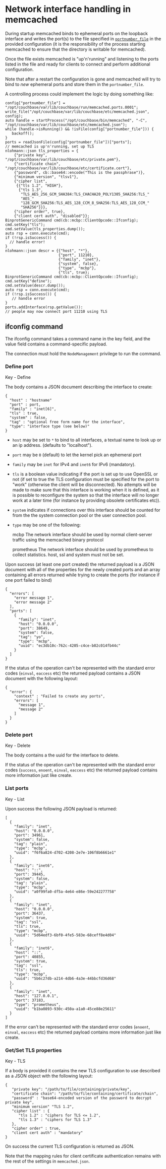 # Network interface handling in memcached

During startup memcached binds to ephemeral ports on the
loopback interface and writes the port(s) to the file specified in
[`portnumber_file`](PortumberFileFormat.md) in the provided configuration
(it is the responsibility of the process starting memcached to ensure that
the directory is writable for memcached).

Once the file exists memcached is "up'n'running" and listening
to the ports listed in the file and ready for clients to connect
and perform additional configuration.

Note that after a restart the configuration is gone and memcached
will try to bind to _new_ ephemeral ports and store them in the
`portnumber_file`.

A controlling process could implement the logic by doing something like:

    config["portnumber_file"] = "/opt/couchbase/var/lib/couchbase/run/memcached.ports.0001";
    write_file("/opt/couchbase/var/lib/couchbase/etc/memcached.json", config);
    auto handle = startProcess("/opt/couchbase/bin/memcached", "-C", "/opt/couchbase/var/lib/couchbase/etc/memcached.json");
    while (handle->isRunning() && !isFile(config["portnumber_file"])) {
       backoff();
    }
    ports = readJsonFile(config["portnumber_file"])["ports"];
    // memcached is up'n'running, set up TLS
    nlohmann::json tls_properties = {
        {"private key", "/opt/couchbase/var/lib/couchbase/etc/private.pem"},
        {"certificate chain", "/opt/couchbase/var/lib/couchbase/etc/certificate.cert"},
        {"password", cb::base64::encode("This is the passphrase")},
        {"minimum version", "tlsv1"},
        {"cipher list",
         {{"tls 1.2", "HIGH"},
          {"tls 1.3",
           "TLS_AES_256_GCM_SHA384:TLS_CHACHA20_POLY1305_SHA256:TLS_"
           "AES_"
           "128_GCM_SHA256:TLS_AES_128_CCM_8_SHA256:TLS_AES_128_CCM_"
           "SHA256"}}},
        {"cipher order", true},
        {"client cert auth", "disabled"}};
    BinprotGenericCommand cmd(cb::mcbp::ClientOpcode::Ifconfig);
    cmd.setKey("tls");
    cmd.setValue(tls_properties.dump());
    auto rsp = conn.execute(cmd);
    if (!rsp.isSuccess()) {
      // handle error!
    }
    nlohmann::json descr = {{"host", "*"},
                            {"port", 11210},
                            {"family", "inet"},
                            {"system", false},
                            {"type", "mcbp"},
                            {"tls", true};
    BinprotGenericCommand cmd(cb::mcbp::ClientOpcode::Ifconfig);
    cmd.setKey("define");
    cmd.setValue(descr.dump());
    auto rsp = conn.execute(cmd);
    if (!rsp.isSuccess()) {
       // handle error
    }
    ports.addInterface(rsp.getValue()):
    // people may now connect port 11210 using TLS

## ifconfig command

The ifconfig command takes a command name in the key field, and
the value field contains a command-specific payload.

The connection must hold the `NodeManagement` privilege to run
the command.

### Define port

Key - Define

The body contains a JSON document describing the interface to
create:

    {
      "host" : "hostname"
      "port" : port,
      "family" : "inet[6]",
      "tls" : true,
      "system" : false,
      "tag" : "optional free form name for the interface",
      "type": "interface type (see below)"
    }

* `host` may be set to `*` to bind to all interfaces, a textual
  name to look up or an ip address. (defaults to "localhost").

* `port` may be `0` (default) to let the kernel pick an ephemeral port

* `family` may be `inet` for IPv4 and `inet6` for IPv6 (mandatory).

* `tls` is a boolean value indicating if the port is set
  up to use OpenSSL or not (if set to true the TLS configuration must
  be specified for the port to "work" (otherwise the client will be
  disconnected). No attempts will be made to make sure that this
  interface is working when it is defined, as it is possible to
  reconfigure the system so that the interface will no longer
  work at a later time (for instance by providing obsolete
  certificates etc)).

* `system` indicates if connections over this interface should be counted for
  from the the system connection pool or the user connection pool.

* `type` may be one of the following:

    mcbp          The network interface should be used
                  by normal client-server traffic using
                  the memcached binary protocol

    prometheus    The network interface should be used
                  by prometheus to collect statistics.
                  host, ssl and system must not be set.

Upon success (at least one port created) the returned payload is a
JSON document with all of the properties for the newly created ports
and an array containing all errors returned while trying to create
the ports (for instance if one port failed to bind)

    {
      "errors": [
        "error message 1",
        "error message 2"
      ],
      "ports": [
        {
          "family": "inet",
          "host": "0.0.0.0",
          "port": 38649,
          "system": false,
          "tag": "yo",
          "type": "mcbp",
          "uuid": "ec3db10c-762c-4205-c4ce-b02c014fb44c"
        }
      ]
    }

If the status of the operation can't be represented with the
standard error codes (`einval`, `eaccess` etc) the returned
payload contains a JSON document with the following layout:

    {
      "error": {
        "context" : "Failed to create any ports",
        "errors": [
          "message 1",
          "message 2"
        ]
      }
    }

### Delete port

Key - Delete

The body contains a the uuid for the interface to delete.

If the status of the operation can't be represented with the
standard error codes (`success`, `enoent`, `einval`, `eaccess`
etc) the returned payload contains more information just like
create.

### List ports

Key - List

Upon success the following JSON payload is returned:

    [
      {
        "family": "inet",
        "host": "0.0.0.0",
        "port": 34961,
        "system": false,
        "tag": "plain",
        "type": "mcbp",
        "uuid": "f6f6a824-d702-4208-2e7e-106f8b6661e1"
      },
      {
        "family": "inet6",
        "host": "::",
        "port": 39445,
        "system": false,
        "tag": "plain",
        "type": "mcbp",
        "uuid": "a0f99fa0-df5a-4e64-e86e-59e242277758"
      },
      {
        "family": "inet",
        "host": "0.0.0.0",
        "port": 36437,
        "system": true,
        "tag": "ssl",
        "tls": true,
        "type": "mcbp",
        "uuid": "5d64edf3-6bf0-4fe5-583e-68ceff8e4d04"
      },
      {
        "family": "inet6",
        "host": "::",
        "port": 40855,
        "system": true,
        "tag": "ssl",
        "tls": true,
        "type": "mcbp",
        "uuid": "5b6c27db-a214-4db6-4a3e-44bbcfd36d68"
      },
      {
        "family": "inet",
        "host": "127.0.0.1",
        "port": 37183,
        "type": "prometheus",
        "uuid": "b1ba0893-930c-450a-a1a0-45ce88e25611"
      }
    ]

If the error can't be represented with the standard error codes
(`enoent`, `einval`, `eaccess` etc) the returned payload
contains more information just like create.

### Get/Set TLS properties

Key - TLS

If a body is provided it contains the new TLS configuration to use
described as a JSON object with the following layout:

    {
       "private key": "/path/to/file/containing/private/key",
       "certificate chain": "/path/to/file/containing/certificate/chain",
       "password" : "base64-encoded version of the password to decrypt private key",
       "minimum version" "TLS 1.2",
       "cipher list" : {
          "tls 1.2" : "ciphers for TLS <= 1.2",
          "tls 1.3" : "ciphers for TLS 1.3"
       },
       "cipher order" : true,
       "client cert auth" : "mandatory"
    }

On success the current TLS configuration is returned as JSON.

Note that the mapping rules for client certificate authentication remains
with the rest of the settings in `memcached.json`.
